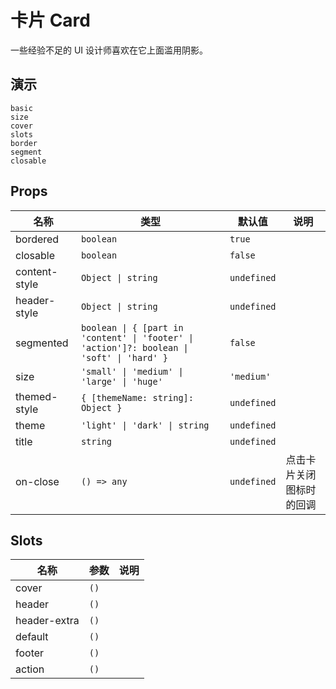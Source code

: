 # 卡片 Card
一些经验不足的 UI 设计师喜欢在它上面滥用阴影。

## 演示
```demo
basic
size
cover
slots
border
segment
closable
```

## Props
|名称|类型|默认值|说明|
|-|-|-|-|
|bordered|`boolean`|`true`||
|closable|`boolean`|`false`||
|content-style|`Object \| string`|`undefined`||
|header-style|`Object \| string`|`undefined`||
|segmented|`boolean \| { [part in 'content' \| 'footer' \| 'action']?: boolean \| 'soft' \| 'hard' }`|`false`||
|size|`'small' \| 'medium' \| 'large' \| 'huge'`|`'medium'`||
|themed-style|`{ [themeName: string]: Object }`|`undefined`||
|theme|`'light' \| 'dark' \| string`|`undefined`||
|title|`string`|`undefined`||
|on-close|`() => any`|`undefined`|点击卡片关闭图标时的回调|

## Slots
|名称|参数|说明|
|-|-|-|
|cover|`()`||
|header|`()`||
|header-extra|`()`||
|default|`()`||
|footer|`()`||
|action|`()`||
